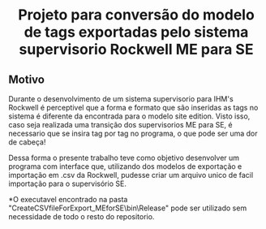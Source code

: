<h1 align="center">
<div align="center">
  <p>
    <strong>Projeto para conversão do modelo de tags exportadas pelo sistema supervisorio Rockwell ME para SE</strong></h1>
  </p>
</div>

## Motivo
Durante o desenvolvimento de um sistema supervisorio para IHM's Rockwell é perceptivel que a forma e formato que são inseridas as tags no sistema é diferente da encontrada para o modelo site edition.
Visto isso, caso seja realizada uma transição dos supervisorios ME para SE, é necessario que se insira tag por tag no programa, o que pode ser uma dor de cabeça!

Dessa forma o presente trabalho teve como objetivo desenvolver um programa com interface que, utilizando dos modelos de exportação e importação em .csv da Rockwell, pudesse criar um arquivo unico de facil importação para o supervisório SE.

*O executavel encontrado na pasta "CreateCSVfileForExport_MEforSE\bin\Release" pode ser utilizado sem necessidade de todo o resto do repositorio.  
